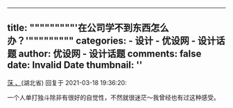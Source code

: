 
---
title: """""""""'在公司学不到东西怎么办？'"""""""""
categories: 
    - 设计
    - 优设网 - 设计话题
author: 优设网 - 设计话题
comments: false
date: Invalid Date
thumbnail: ''
---

<div>   
<div><a href="https://www.uisdc.com/u/96257">莯 、</a>(湖北省) 回复于 2021-03-18 19:36:20: <p>一个人单打独斗除非有很好的自觉性，不然就很迷茫～我曾经也有过这种感受。</p></div>  
</div>
            